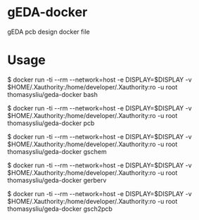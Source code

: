# gEDA-docker
gEDA pcb design docker file

# Usage


$ docker run -ti --rm --network=host -e DISPLAY=$DISPLAY -v $HOME/.Xauthority:/home/developer/.Xauthority:ro -u root thomasysliu/geda-docker bash


$ docker run -ti --rm --network=host -e DISPLAY=$DISPLAY -v $HOME/.Xauthority:/home/developer/.Xauthority:ro -u root thomasysliu/geda-docker pcb


$ docker run -ti --rm --network=host -e DISPLAY=$DISPLAY -v $HOME/.Xauthority:/home/developer/.Xauthority:ro -u root thomasysliu/geda-docker gschem


$ docker run -ti --rm --network=host -e DISPLAY=$DISPLAY -v $HOME/.Xauthority:/home/developer/.Xauthority:ro -u root thomasysliu/geda-docker gerberv


$ docker run -ti --rm --network=host -e DISPLAY=$DISPLAY -v $HOME/.Xauthority:/home/developer/.Xauthority:ro -u root thomasysliu/geda-docker gsch2pcb
